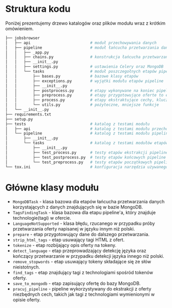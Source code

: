 # Struktura kodu

Poniżej prezentujemy drzewo katalogów oraz plików modułu wraz z krótkim
omówieniem.


```bash
├── jobsbrowser
│   ├── api                          # moduł przechowywania danych
│   ├── pipeline                     # moduł łańcucha przetwarzania danych
│   │   ├── _app.py
│   │   ├── chains.py                # konstrukcja łańcucha przetwarzania danych
│   │   ├── __init__.py
│   │   ├── settings.py              # ustawienia Celery oraz MongoDB
│   │   └── tasks                    # moduł poszczegołnych etapów pipeline
│   │       ├── bases.py             # bazowe klasy etapów
│   │       ├── exceptions.py        # wyjątki modułu etapów pipeline
│   │       ├── __init__.py
│   │       ├── postprocess.py       # etapy wykonywane na koniec pipeline
│   │       ├── preprocess.py        # etapy przygotowujące oferte to ekstrakcji cech
│   │       ├── process.py           # etapy ekstraktujące cechy, klucze z oferty
│   │       └── utils.py             # pożyteczne, mniejsze funkcje
│   └── __init__.py
├── requirements.txt
├── setup.py
├── tests                            # katalog z testami modułu
│   ├── api                          # katalog z testami modułu przechowywania danych
│   └── pipeline                     # katalog z testami modułu pipeline
│       ├── __init__.py
│       └── tasks                    # katalog z testami modułów etapów pipeline
│           ├── __init__.py
│           ├── test_process.py      # testy etapów ekstrakcji pipeline
│           ├── test_postprocess.py  # testy etapów końcowych pipeline
│           └── test_preprocess.py   # testy etapów początkowych pipeline
└── tox.ini                          # konfiguracja narzędzia używanego do testowania
```


# Główne klasy modułu

-   `MongoDBTask` - klasa bazowa dla etapów łańcucha przetwarzania danych
    korzystających z danych znajdujących się w bazie MongoDB.
-   `TagsFindingTask` - klasa bazowa dla etapu pipeline'a, który znajduje
    technologie(tagi) w ofercie.
-   `LanguageNotSupported` - klasa błędu, rzucanego w przypadku próby
    przetwarzania oferty napisanej w języku innym niż polski.
-   `prepare` - etap przygotowujący dane do dalszego przetwarzania.
-   `strip_html_tags` - etap usuwający tagi HTML z ofert.
-   `tokenize` - etap rozbijający opis oferty na tokeny.
-   `detect_language` - etap przeprowadzający detekcję języka
    oraz kończący przetwarzanie w przypadku detekcji języka innego niż polski.
-   `remove_stopwords` - etap usuwający tokeny składające się ze słów
    nieistotnych.
-   `find_tags` - etap znajdujący tagi z technologiami spośród tokenów oferty.
-   `save_to_mongodb` - etap zapisujący ofertę do bazy MongoDB.
-   `pracuj_pipeline` - pipeline wykorzystywany do ekstrakcji z oferty
    niezbędnych cech, takich jak tagi z technologiami wymienionymi w opisie
    oferty.
